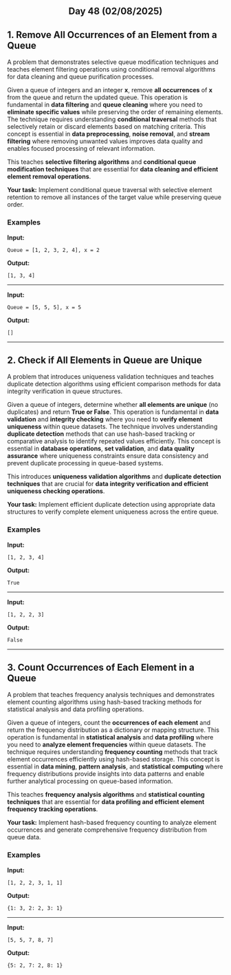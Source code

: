 <h2 align="center">Day 48 (02/08/2025)</h2>

## 1. Remove All Occurrences of an Element from a Queue
A problem that demonstrates selective queue modification techniques and teaches element filtering operations using conditional removal algorithms for data cleaning and queue purification processes.

Given a queue of integers and an integer **x**, remove **all occurrences** of **x** from the queue and return the updated queue. This operation is fundamental in **data filtering** and **queue cleaning** where you need to **eliminate specific values** while preserving the order of remaining elements. The technique requires understanding **conditional traversal** methods that selectively retain or discard elements based on matching criteria. This concept is essential in **data preprocessing**, **noise removal**, and **stream filtering** where removing unwanted values improves data quality and enables focused processing of relevant information.

This teaches **selective filtering algorithms** and **conditional queue modification techniques** that are essential for **data cleaning and efficient element removal operations**.

**Your task:** Implement conditional queue traversal with selective element retention to remove all instances of the target value while preserving queue order.

### Examples

**Input:**
```
Queue = [1, 2, 3, 2, 4], x = 2
```
**Output:**
```
[1, 3, 4]
```

---

**Input:**
```
Queue = [5, 5, 5], x = 5
```
**Output:**
```
[]
```

---

## 2. Check if All Elements in Queue are Unique
A problem that introduces uniqueness validation techniques and teaches duplicate detection algorithms using efficient comparison methods for data integrity verification in queue structures.

Given a queue of integers, determine whether **all elements are unique** (no duplicates) and return **True or False**. This operation is fundamental in **data validation** and **integrity checking** where you need to **verify element uniqueness** within queue datasets. The technique involves understanding **duplicate detection** methods that can use hash-based tracking or comparative analysis to identify repeated values efficiently. This concept is essential in **database operations**, **set validation**, and **data quality assurance** where uniqueness constraints ensure data consistency and prevent duplicate processing in queue-based systems.

This introduces **uniqueness validation algorithms** and **duplicate detection techniques** that are crucial for **data integrity verification and efficient uniqueness checking operations**.

**Your task:** Implement efficient duplicate detection using appropriate data structures to verify complete element uniqueness across the entire queue.

### Examples

**Input:**
```
[1, 2, 3, 4]
```
**Output:**
```
True
```

---

**Input:**
```
[1, 2, 2, 3]
```
**Output:**
```
False
```

---

## 3. Count Occurrences of Each Element in a Queue
A problem that teaches frequency analysis techniques and demonstrates element counting algorithms using hash-based tracking methods for statistical analysis and data profiling operations.

Given a queue of integers, count the **occurrences of each element** and return the frequency distribution as a dictionary or mapping structure. This operation is fundamental in **statistical analysis** and **data profiling** where you need to **analyze element frequencies** within queue datasets. The technique requires understanding **frequency counting** methods that track element occurrences efficiently using hash-based storage. This concept is essential in **data mining**, **pattern analysis**, and **statistical computing** where frequency distributions provide insights into data patterns and enable further analytical processing on queue-based information.

This teaches **frequency analysis algorithms** and **statistical counting techniques** that are essential for **data profiling and efficient element frequency tracking operations**.

**Your task:** Implement hash-based frequency counting to analyze element occurrences and generate comprehensive frequency distribution from queue data.

### Examples

**Input:**
```
[1, 2, 2, 3, 1, 1]
```
**Output:**
```
{1: 3, 2: 2, 3: 1}
```

---

**Input:**
```
[5, 5, 7, 8, 7]
```
**Output:**
```
{5: 2, 7: 2, 8: 1}
```
